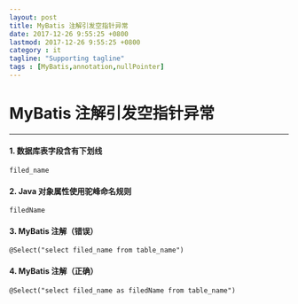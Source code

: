 ```yaml
---
layout: post
title: MyBatis 注解引发空指针异常
date: 2017-12-26 9:55:25 +0800
lastmod: 2017-12-26 9:55:25 +0800
category : it
tagline: "Supporting tagline"
tags : [MyBatis,annotation,nullPointer]
---
```

# MyBatis 注解引发空指针异常
---
#### 1. 数据库表字段含有下划线
```
filed_name
```

#### 2. Java 对象属性使用驼峰命名规则
```
filedName
```

#### 3. MyBatis 注解（错误）
```
@Select("select filed_name from table_name")
```

#### 4. MyBatis 注解（正确）
```
@Select("select filed_name as filedName from table_name")
```
